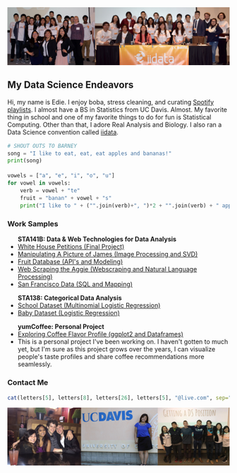 <img src="images/iidata_banner.jpg">

## My Data Science Endeavors
Hi, my name is Edie. I enjoy boba, stress cleaning, and curating <a href="https://open.spotify.com/user/edieaudio">Spotify playlists</a>. I almost have a BS in Statistics from UC Davis. Almost. My favorite thing in school and one of my favorite things to do for fun is Statistical Computing. Other than that, I adore Real Analysis and Biology. I also ran a Data Science convention called  <a href="http://www.iidata.net/">iidata</a>.

```python
# SHOUT OUTS TO BARNEY
song = "I like to eat, eat, eat apples and bananas!"
print(song)

vowels = ["a", "e", "i", "o", "u"]
for vowel in vowels:
    verb = vowel + "te"
    fruit = "banan" + vowel + "s"
    print("I like to " + ("".join(verb)+", ")*2 + "".join(verb) + " apples and " + fruit + "!")

```

### Work Samples

<ul>
<b>STA141B: Data & Web Technologies for Data Analysis</b>
<li><a href="project141b" title="Final Project">White House Petitions (Final Project)</a></li>
<li><a href="assignments/141b_assignment2.html" title="Image Processing and SVD">Manipulating A Picture of James (Image Processing and SVD)</a></li>
<li><a href="assignments/141b_assignment4.html" title="Fruit Database">Fruit Database (API's and Modeling)</a></li>
<li><a href="assignments/141b_assignment5.html" title="Web Scraping the Aggie">Web Scraping the Aggie (Webscraping and Natural Language Processing)</a></li>
<li><a href="assignments/141b_assignment6.html" title="Exploring San Francisco Data">San Francisco Data (SQL and Mapping)</a></li>
</ul>

<ul>
<b>STA138: Categorical Data Analysis</b>
<li><a href="assignments/138_project3_1.html" title="Multinomial Logistic Regression">School Dataset (Multinomial Logistic Regression)</a></li>
<li><a href="assignments/138_project3_2.html" title="Logistic Regression">Baby Dataset (Logistic Regression)</a></li>
</ul>

<ul>
<b>yumCoffee: Personal Project</b>
<li><a href="assignments/coffee.html">Exploring Coffee Flavor Profile (ggplot2 and Dataframes)</a></li>
<li>This is a personal project I've been working on. I haven't gotten to much yet, but I'm sure as this project grows over the years, I can visualize people's taste profiles and share coffee recommendations more seamlessly.</li>
</ul>

### Contact Me
```r
cat(letters[5], letters[8], letters[26], letters[5], "@live.com", sep="")
```

<img src="images/banner2.jpg">
